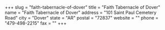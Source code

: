 +++
slug = "faith-tabernacle-of-dover"
title = "Faith Tabernacle of Dover"
name = "Faith Tabernacle of Dover"
address = "101 Saint Paul Cemetery Road"
city = "Dover"
state = "AR"
postal = "72837"
website = ""
phone = "479-498-2215"
fax = ""
+++
